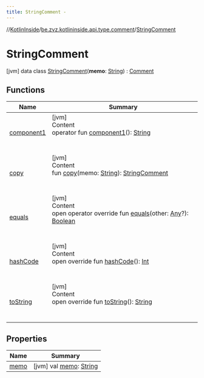 ```yaml
---
title: StringComment -
---
```

//[KotlinInside](../../index.md)/[be.zvz.kotlininside.api.type.comment](../index.md)/[StringComment](index.md)



# StringComment  
 [jvm] data class [StringComment](index.md)(**memo**: [String](https://kotlinlang.org/api/latest/jvm/stdlib/kotlin/-string/index.html)) : [Comment](../-comment/index.md)   


## Functions  
  
|  Name|  Summary| 
|---|---|
| [component1](component1.md)| [jvm]  <br>Content  <br>operator fun [component1](component1.md)(): [String](https://kotlinlang.org/api/latest/jvm/stdlib/kotlin/-string/index.html)  <br><br><br>
| [copy](copy.md)| [jvm]  <br>Content  <br>fun [copy](copy.md)(memo: [String](https://kotlinlang.org/api/latest/jvm/stdlib/kotlin/-string/index.html)): [StringComment](index.md)  <br><br><br>
| [equals](https://kotlinlang.org/api/latest/jvm/stdlib/kotlin/-any/equals.html)| [jvm]  <br>Content  <br>open operator override fun [equals](https://kotlinlang.org/api/latest/jvm/stdlib/kotlin/-any/equals.html)(other: [Any](https://kotlinlang.org/api/latest/jvm/stdlib/kotlin/-any/index.html)?): [Boolean](https://kotlinlang.org/api/latest/jvm/stdlib/kotlin/-boolean/index.html)  <br><br><br>
| [hashCode](https://kotlinlang.org/api/latest/jvm/stdlib/kotlin/-any/hash-code.html)| [jvm]  <br>Content  <br>open override fun [hashCode](https://kotlinlang.org/api/latest/jvm/stdlib/kotlin/-any/hash-code.html)(): [Int](https://kotlinlang.org/api/latest/jvm/stdlib/kotlin/-int/index.html)  <br><br><br>
| [toString](https://kotlinlang.org/api/latest/jvm/stdlib/kotlin/-any/to-string.html)| [jvm]  <br>Content  <br>open override fun [toString](https://kotlinlang.org/api/latest/jvm/stdlib/kotlin/-any/to-string.html)(): [String](https://kotlinlang.org/api/latest/jvm/stdlib/kotlin/-string/index.html)  <br><br><br>


## Properties  
  
|  Name|  Summary| 
|---|---|
| [memo](index.md#be.zvz.kotlininside.api.type.comment/StringComment/memo/#/PointingToDeclaration/)|  [jvm] val [memo](index.md#be.zvz.kotlininside.api.type.comment/StringComment/memo/#/PointingToDeclaration/): [String](https://kotlinlang.org/api/latest/jvm/stdlib/kotlin/-string/index.html)   <br>

